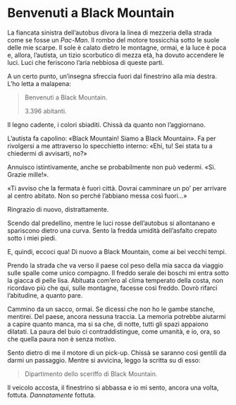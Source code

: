 # Benvenuti a Black Mountain

La fiancata sinistra dell’autobus divora la linea di mezzeria della strada come se fosse un _Pac-Man_. Il rombo del motore tossicchia sotto le suole delle mie scarpe. Il sole è calato dietro le montagne, ormai, e la luce è poca e, allora, l’autista, un tizio scorbutico di mezza età, ha dovuto accendere le luci. Luci che feriscono l’aria nebbiosa di queste parti.

A un certo punto, un’insegna sfreccia fuori dal finestrino alla mia destra. L’ho letta a malapena:

> Benvenuti a Black Mountain.
>
> 3.396 abitanti.

Il legno cadente, i colori sbiaditi. Chissà da quanto non l’aggiornano.

L’autista fa capolino: «Black Mountain! Siamo a Black Mountain». Fa per rivolgersi a me attraverso lo specchietto interno: «Ehi, tu! Sei stata tu a chiedermi di avvisarti, no?»

Annuisco istintivamente, anche se probabilmente non può vedermi. «Sì. Grazie mille!».

«Ti avviso che la fermata è fuori città. Dovrai camminare un po’ per arrivare al centro abitato. Non so perché l’abbiano messa così fuori…»

Ringrazio di nuovo, distrattamente.

Scendo dal predellino, mentre le luci rosse dell’autobus si allontanano e spariscono dietro una curva. Sento la fredda umidità dell’asfalto crepato sotto i miei piedi.

E, quindi, eccoci qua! Di nuovo a Black Mountain, come ai bei vecchi tempi.

Prendo la strada che va verso il paese col peso della mia sacca da viaggio sulle spalle come unico compagno. Il freddo serale dei boschi mi entra sotto la giacca di pelle lisa. Abituata com’ero al clima temperato della costa, non ricordavo più che qui, sulle montagne, facesse così freddo. Dovrò rifarci l’abitudine, a quanto pare.

Cammino da un sacco, ormai. Se dicessi che non ho le gambe stanche, mentirei. Del paese, ancora nessuna traccia. La memoria potrebbe aiutarmi a capire quanto manca, ma si sa che, di notte, tutti gli spazi appaiono dilatati. La paura del buio ci contraddistingue, come umanità, e io, ora, so che quella paura non è senza motivo.

Sento dietro di me il motore di un pick-up. Chissà se saranno così gentili da darmi un passaggio. Mentre si avvicina, leggo la scritta su di esso:

> Dipartimento dello sceriffo di Black Mountain.

Il veicolo accosta, il finestrino si abbassa e io mi sento, ancora una volta, fottuta. _Dannatamente_ fottuta.
